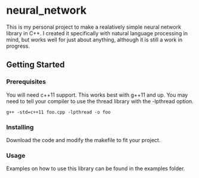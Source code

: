 # neural_network
This is my personal project to make a realatively simple neural network library in C++.
I created it specifically with natural language processing in mind, but works well for just about anything, although it is still a work in progress.

## Getting Started
### Prerequisites
You will need c++11 support. This works best with g++11 and up. You may need to tell your compiler to use the thread library with the -lpthread option.

```
g++ -std=c++11 foo.cpp -lpthread -o foo
```
### Installing
Download the code and modify the makefile to fit your project.

### Usage
Examples on how to use this library can be found in the examples folder.
